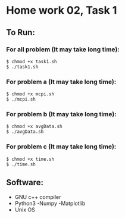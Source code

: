# Home work 02, Task 1



## To Run:
### For all problem (It may take long time):
    $ chmod +x task1.sh
    $ ./task1.sh
### For problem a (It may take long time):
    $ chmod +x mcpi.sh
    $ ./mcpi.sh
### For problem b (It may take long time):
    $ chmod +x avgData.sh
    $ ./avgData.sh

### For problem c (It may take long time):
    $ chmod +x time.sh
    $ ./time.sh
## Software:
- GNU c++ compiler
- Python3
        -Numpy
        -Matplotlib
- Unix OS
